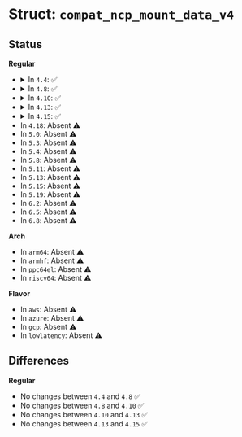 # Struct: <code>compat_ncp_mount_data_v4</code>

## Status
<b>Regular</b>
<ul>
<li>
<details>
<summary>In <code>4.4</code>: ✅</summary>

```c
struct compat_ncp_mount_data_v4 {
    compat_int_t version;
    compat_ulong_t flags;
    compat_ulong_t mounted_uid;
    compat_long_t wdog_pid;
    compat_uint_t ncp_fd;
    compat_uint_t time_out;
    compat_uint_t retry_count;
    compat_ulong_t uid;
    compat_ulong_t gid;
    compat_ulong_t file_mode;
    compat_ulong_t dir_mode;
};
```
</details>
</li>
<li>
<details>
<summary>In <code>4.8</code>: ✅</summary>

```c
struct compat_ncp_mount_data_v4 {
    compat_int_t version;
    compat_ulong_t flags;
    compat_ulong_t mounted_uid;
    compat_long_t wdog_pid;
    compat_uint_t ncp_fd;
    compat_uint_t time_out;
    compat_uint_t retry_count;
    compat_ulong_t uid;
    compat_ulong_t gid;
    compat_ulong_t file_mode;
    compat_ulong_t dir_mode;
};
```
</details>
</li>
<li>
<details>
<summary>In <code>4.10</code>: ✅</summary>

```c
struct compat_ncp_mount_data_v4 {
    compat_int_t version;
    compat_ulong_t flags;
    compat_ulong_t mounted_uid;
    compat_long_t wdog_pid;
    compat_uint_t ncp_fd;
    compat_uint_t time_out;
    compat_uint_t retry_count;
    compat_ulong_t uid;
    compat_ulong_t gid;
    compat_ulong_t file_mode;
    compat_ulong_t dir_mode;
};
```
</details>
</li>
<li>
<details>
<summary>In <code>4.13</code>: ✅</summary>

```c
struct compat_ncp_mount_data_v4 {
    compat_int_t version;
    compat_ulong_t flags;
    compat_ulong_t mounted_uid;
    compat_long_t wdog_pid;
    compat_uint_t ncp_fd;
    compat_uint_t time_out;
    compat_uint_t retry_count;
    compat_ulong_t uid;
    compat_ulong_t gid;
    compat_ulong_t file_mode;
    compat_ulong_t dir_mode;
};
```
</details>
</li>
<li>
<details>
<summary>In <code>4.15</code>: ✅</summary>

```c
struct compat_ncp_mount_data_v4 {
    compat_int_t version;
    compat_ulong_t flags;
    compat_ulong_t mounted_uid;
    compat_long_t wdog_pid;
    compat_uint_t ncp_fd;
    compat_uint_t time_out;
    compat_uint_t retry_count;
    compat_ulong_t uid;
    compat_ulong_t gid;
    compat_ulong_t file_mode;
    compat_ulong_t dir_mode;
};
```
</details>
</li>
<li>
In <code>4.18</code>: Absent ⚠️
</li>
<li>
In <code>5.0</code>: Absent ⚠️
</li>
<li>
In <code>5.3</code>: Absent ⚠️
</li>
<li>
In <code>5.4</code>: Absent ⚠️
</li>
<li>
In <code>5.8</code>: Absent ⚠️
</li>
<li>
In <code>5.11</code>: Absent ⚠️
</li>
<li>
In <code>5.13</code>: Absent ⚠️
</li>
<li>
In <code>5.15</code>: Absent ⚠️
</li>
<li>
In <code>5.19</code>: Absent ⚠️
</li>
<li>
In <code>6.2</code>: Absent ⚠️
</li>
<li>
In <code>6.5</code>: Absent ⚠️
</li>
<li>
In <code>6.8</code>: Absent ⚠️
</li>
</ul>
<b>Arch</b>
<ul>
<li>
In <code>arm64</code>: Absent ⚠️
</li>
<li>
In <code>armhf</code>: Absent ⚠️
</li>
<li>
In <code>ppc64el</code>: Absent ⚠️
</li>
<li>
In <code>riscv64</code>: Absent ⚠️
</li>
</ul>
<b>Flavor</b>
<ul>
<li>
In <code>aws</code>: Absent ⚠️
</li>
<li>
In <code>azure</code>: Absent ⚠️
</li>
<li>
In <code>gcp</code>: Absent ⚠️
</li>
<li>
In <code>lowlatency</code>: Absent ⚠️
</li>
</ul>

## Differences
<b>Regular</b>
<ul>
<li>
No changes between <code>4.4</code> and <code>4.8</code> ✅
</li>
<li>
No changes between <code>4.8</code> and <code>4.10</code> ✅
</li>
<li>
No changes between <code>4.10</code> and <code>4.13</code> ✅
</li>
<li>
No changes between <code>4.13</code> and <code>4.15</code> ✅
</li>
</ul>
